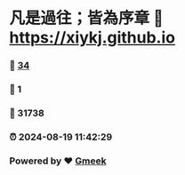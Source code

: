 # 凡是過往；皆為序章 :link: https://xiykj.github.io 
### :page_facing_up: [34](https://xiykj.github.io/tag.html) 
### :speech_balloon: 1 
### :hibiscus: 31738 
### :alarm_clock: 2024-08-19 11:42:29 
### Powered by :heart: [Gmeek](https://github.com/Meekdai/Gmeek)
